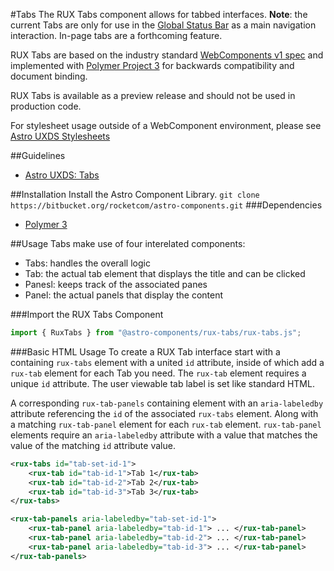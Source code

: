 #Tabs
The RUX Tabs component allows for tabbed interfaces. **Note**: the current Tabs are only for use in the [Global Status Bar](https://bitbucket.org/rocketcom/astro-components/src/master/src/astro-components/global-status-bar/) as a main navigation interaction. In-page tabs are a forthcoming feature.

RUX Tabs are based on the industry standard [WebComponents v1 spec](https://html.spec.whatwg.org/multipage/custom-elements.html) and implemented with [Polymer Project 3](https://www.polymer-project.org) for backwards compatibility and document binding.

RUX Tabs is available as a preview release and should not be used in production code.

For stylesheet usage outside of a WebComponent environment, please see [Astro UXDS Stylesheets](https://bitbucket.org/rocketcom/astro-styles)

##Guidelines

* [Astro UXDS: Tabs](http://www.astrouxds.com/library/tabs)

##Installation
Install the Astro Component Library.
`git clone https://bitbucket.org/rocketcom/astro-components.git`
###Dependencies

* [Polymer 3](https://www.polymer-project.com)

##Usage
Tabs make use of four interelated components:

* Tabs: handles the overall logic
* Tab: the actual tab element that displays the title and can be clicked
* Panesl: keeps track of the associated panes
* Panel: the actual panels that display the content

###Import the RUX Tabs Component

```javascript
import { RuxTabs } from "@astro-components/rux-tabs/rux-tabs.js";
```

###Basic HTML Usage
To create a RUX Tab interface start with a containing `rux-tabs` element with a united `id` attribute, inside of which add a `rux-tab` element for each Tab you need. The `rux-tab` element requires a unique `id` attribute. The user viewable tab label is set like standard HTML.

A corresponding `rux-tab-panels` containing element with an `aria-labeledby` attribute referencing the `id` of the associated `rux-tabs` element. Along with a matching `rux-tab-panel` element for each `rux-tab` element. `rux-tab-panel` elements require an `aria-labeledby` attribute with a value that matches the value of the matching `id` attribute value.

```xml
<rux-tabs id="tab-set-id-1">
	<rux-tab id="tab-id-1">Tab 1</rux-tab>
	<rux-tab id="tab-id-2">Tab 2</rux-tab>
	<rux-tab id="tab-id-3">Tab 3</rux-tab>
</rux-tabs>

<rux-tab-panels aria-labeledby="tab-set-id-1">
	<rux-tab-panel aria-labeledby="tab-id-1"> ... </rux-tab-panel>
	<rux-tab-panel aria-labeledby="tab-id-2"> ... </rux-tab-panel>
	<rux-tab-panel aria-labeledby="tab-id-3"> ... </rux-tab-panel>
</rux-tab-panels>
```